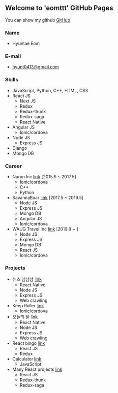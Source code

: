## Welcome to 'eomttt' GitHub Pages

You can show my github [GitHub](https://github.com/eomttt)

### Name
* Hyuntae Eom

### E-mail
* hyunt0413@gmail.com

### Skills
* JavaScript, Python, C++, HTML, CSS
* React JS
  * Next JS
  * Redux
  * Redux-thunk
  * Redux-saga
  * React Native
* Angular JS
  * Ionic/cordova
* Node JS
  * Express JS
* Django
* Mongo DB

### Career
* Naran Inc [link](https://www.thenaran.com/) [2015.9 ~ 2017.5]
  * Ionic/cordova
  * C++
  * Python
* SavannaBoar [link](https://bamletter.com/) [2017.5 ~ 2019.5]
  * Node JS
  * Express JS
  * Mongo DB
  * Angular JS
  * Ionic/cordova
* WAUG Travel Inc [link](https://waug.com/) [2019.8 ~ ]
  * Node JS
  * Express JS
  * Mongo DB
  * React JS
  * Ionic/cordova

### Projects
* 뉴스 삼삼삼 [link](https://play.google.com/store/apps/details?id=com.newsthreethree)
  * React Native
  * Node JS
  * Express JS
  * Web crawling
* Keep Roller [link](https://play.google.com/store/apps/details?id=com.keeproller)
  * Ionic/cordova
* 오늘의 달 [link](https://play.google.com/store/apps/details?id=com.todaymoon)
  * React Native
  * Node JS
  * Express JS
  * Web crawling
* React bingo [link](https://github.com/eomttt/react-bingo)
  * React JS
  * Redux
* Calculator [link](https://github.com/eomttt/calculator)
  * JavaScript
* Many React projects [link](https://github.com/eomttt/react-study)
  * React JS
  * Redux-thunk
  * Redux-saga

